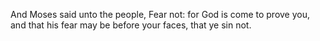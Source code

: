 And Moses said unto the people, Fear not: for God is come to prove you, and that his fear may be before your faces, that ye sin not.
